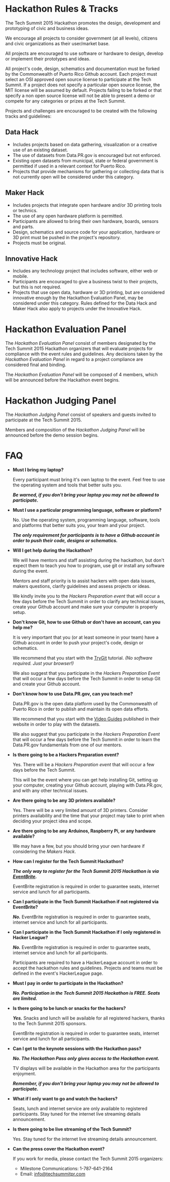 # Hackathon Rules & Tracks

The Tech Summit 2015 Hackathon promotes the design, development and prototyping of civic and business ideas.

We encourage all projects to consider government (at all levels), citizens and civic organizations as their user/market base.

All projects are encouraged to use software or hardware to design, develop or implement their prototypes and ideas.

All project's code, design, schematics and documentation must be forked by the Commonwealth of Puerto Rico Github account.  Each project must select an OSI approved open source license to participate at the Tech Summit.  If a project does not specify a particular open source license, the MIT license will be assumed by default.  Projects failing to be forked or that specify a non open source license will not be able to present a demo or compete for any categories or prizes at the Tech Summit.

Projects and challenges are encouraged to be created with the following tracks and guidelines:

## Data Hack

- Includes projects based on data gathering, visualization or a creative use of an existing dataset.
- The use of datasets from Data.PR.gov is encouraged but not enforced.
- Existing open datasets from municipal, state or federal government is permitted if used in a relevant context for Puerto Rico.
- Projects that provide mechanisms for gathering or collecting data that is not currently open will be considered under this category.

## Maker Hack

- Includes projects that integrate open hardware and/or 3D printing tools or technics.
- The use of any open hardware platform is permitted.
- Participants are allowed to bring their own hardware, boards, sensors and parts.
- Design, schematics and source code for your application, hardware or 3D print must be pushed in the project's repository.
- Projects must be original.

## Innovative Hack

- Includes any technology project that includes software, either web or mobile.
- Participants are encouraged to give a business twist to their projects, but this is not required.
- Projects that use open data, hardware or 3D printing, but are considered innovative enough by the Hackathon Evaluation Panel, may be considered under this category.  Rules defined for the Data Hack and Maker Hack also apply to projects under the Innovative Hack.

# Hackathon Evaluation Panel

The _Hackathon Evaluation Panel_ consist of members designated by the Tech Summit 2015 Hackathon organizers that will evaluate projects for compliance with the event rules and guidelines.  Any decisions taken by the _Hackathon Evaluation Panel_ in regard to a project compliance are considered final and binding.

The _Hackathon Evaluation Panel_ will be composed of 4 members, which will be announced before the Hackathon event begins.

# Hackathon Judging Panel

The _Hackathon Judging Panel_ consist of speakers and guests invited to participate at the Tech Summit 2015.

Members and composition of the _Hackathon Judging Panel_ will be announced before the demo session begins.

# FAQ

- **Must I bring my laptop?**

  Every participant must bring it's own laptop to the event.  Feel free to use the operating system and tools that better suits you.

  _**Be warned, if you don't bring your laptop you may not be allowed to participate.**_

- **Must I use a particular programming language, software or platform?**

  No.  Use the operating system, programming language, software, tools and platforms that better suits you, your team and your project.

  _**The only requirement for participants is to have a Github account in order to push their code, designs or schematics.**_

- **Will I get help during the Hackathon?**

  We will have mentors and staff assisting during the hackathon, but don't expect them to teach you how to program, use git or install any software during the event.

  Mentors and staff priority is to assist hackers with open data issues, makers questions, clarify guidelines and assess projects or ideas.

  We kindly invite you to the _Hackers Preparation event_ that will occur a few days before the Tech Summit in order to clarify any technical issues, create your Github account and make sure your computer is properly setup.

- **Don't know Git, how to use Github or don't have an account, can you help me?**

  It is very important that you (or at least someone in your team) have a Github account in order to push your project's code, design or schematics.

  We recommend that you start with the [TryGit](https://try.github.io/) tutorial. _(No software required.  Just your browser!)_

  We also suggest that you participate in the _Hackers Preparation Event_ that will occur a few days before the Tech Summit in order to setup Git and create your Github account.

- **Don't know how to use Data.PR.gov, can you teach me?**

  Data.PR.gov is the open data platform used by the Commonwealth of Puerto Rico in order to publish and maintain its open data efforts.

  We recommend that you start with the [Video Guides](https://data.pr.gov/videos) published in their website in order to play with the datasets.

  We also suggest that you participate in the _Hackers Preparation Event_ that will occur a few days before the Tech Summit in order to learn the Data.PR.gov fundamentals from one of our mentors.

- **Is there going to be a Hackers Preparation event?**

  Yes.  There will be a _Hackers Preparation event_ that will occur a few days before the Tech Summit.

  This will be the event where you can get help installing Git, setting up your computer, creating your Github account, playing with Data.PR.gov, and with any other technical issues.

- **Are there going to be any 3D printers available?**

  Yes.  There will be a very limited amount of 3D printers.  Consider printers availability and the time that your project may take to print when deciding your project idea and scope.

- **Are there going to be any Arduinos, Raspberry Pi, or any hardware available?**

  We may have a few, but you should bring your own hardware if considering the _Makers Hack_.

- **How can I register for the Tech Summit Hackathon?**

  _**The only way to register for the Tech Summit 2015 Hackathon is via [EventBrite](https://www.eventbrite.com/e/tech-summit-2015-innovation-driven-hub-tickets-15734340837).**_

  EventBrite registration is required in order to guarantee seats, internet service and lunch for all participants.

- **Can I participate in the Tech Summit Hackathon if not registered via EventBrite?**

  _**No.**_  EventBrite registration is required in order to guarantee seats, internet service and lunch for all participants.

- **Can I participate in the Tech Summit Hackathon if I only registered in Hacker League?**

  _**No.**_  EventBrite registration is required in order to guarantee seats, internet service and lunch for all participants.

  Participants are required to have a HackerLeague account in order to accept the hackathon rules and guidelines.  Projects and teams must be defined in the event's HackerLeague page.

- **Must I pay in order to participate in the Hackathon?**

  _**No.  Participation in the Tech Summit 2015 Hackathon is FREE.  Seats are limited.**_

- **Is there going to be lunch or snacks for the hackers?**

  _**Yes.**_  Snacks and lunch will be available for all registered hackers, thanks to the Tech Summit 2015 sponsors.

  EventBrite registration is required in order to guarantee seats, internet service and lunch for all participants.

- **Can I get to the keynote sessions with the Hackathon pass?**

  _**No.  The Hackathon Pass only gives access to the Hackathon event.**_

  TV displays will be available in the Hackathon area for the participants enjoyment.

  _**Remember, if you don't bring your laptop you may not be allowed to participate.**_

- **What if I only want to go and watch the hackers?**

  Seats, lunch and internet service are only available to registered participants.  Stay tuned for the internet live streaming details announcement.

- **Is there going to be live streaming of the Tech Summit?**

  Yes.  Stay tuned for the internet live streaming details announcement.

- **Can the press cover the Hackathon event?**

  If you work for media, please contact the Tech Summit 2015 organizers:

  - Milestone Communications:  1-787-641-2164
  - Email:  info@techsummitpr.com
